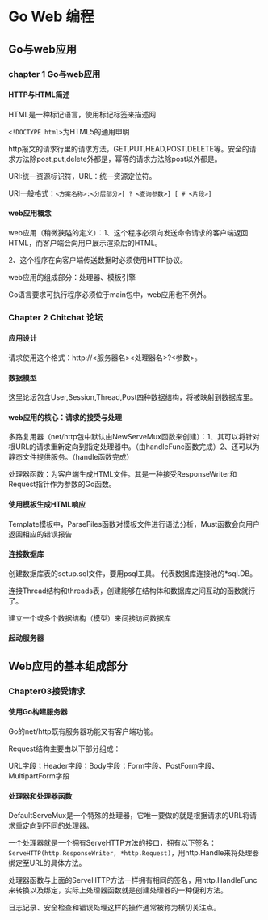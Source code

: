 #                                         Go Web 编程

## Go与web应用

### chapter 1 Go与web应用

#### HTTP与HTML简述

HTML是一种标记语言，使用标记标签来描述网

`<!DOCTYPE html>`为HTML5的通用申明

http报文的请求行里的请求方法，GET,PUT,HEAD,POST,DELETE等。安全的请求方法除post,put,delete外都是，幂等的请求方法除post以外都是。

URI:统一资源标识符，URL：统一资源定位符。

URI一般格式：`<方案名称>:<分层部分>[ ? <查询参数>] [ # <片段>]`

#### web应用概念

web应用（稍微狭隘的定义）：1、这个程序必须向发送命令请求的客户端返回HTML，而客户端会向用户展示渲染后的HTML。

2、这个程序在向客户端传送数据时必须使用HTTP协议。

web应用的组成部分：处理器、模板引擎

Go语言要求可执行程序必须位于main包中，web应用也不例外。

### Chapter 2 Chitchat 论坛

#### 应用设计

请求使用这个格式：http://<服务器名><处理器名>?<参数>。

#### 数据模型

这里论坛包含User,Session,Thread,Post四种数据结构，将被映射到数据库里。

#### web应用的核心：请求的接受与处理

多路复用器（net/http包中默认由NewServeMux函数来创建）：1、其可以将针对根URL的请求重新定向到指定处理器中。（由handleFunc函数完成）2、还可以为静态文件提供服务。（handle函数完成）

处理器函数：为客户端生成HTML文件。其是一种接受ResponseWriter和Request指针作为参数的Go函数。

#### 使用模板生成HTML响应

Template模板中，ParseFiles函数对模板文件进行语法分析，Must函数会向用户返回相应的错误报告

#### 连接数据库

创建数据库表的setup.sql文件，要用psql工具。 代表数据库连接池的*sql.DB。

连接Thread结构和threads表，创建能够在结构体和数据库之间互动的函数就行了。

建立一个或多个数据结构（模型）来间接访问数据库

#### 起动服务器

## Web应用的基本组成部分

### Chapter03接受请求

#### 使用Go构建服务器 

Go的net/http既有服务器功能又有客户端功能。

Request结构主要由以下部分组成：

URL字段；Header字段；Body字段；Form字段、PostForm字段、MultipartForm字段

#### 处理器和处理器函数

DefaultServeMux是一个特殊的处理器，它唯一要做的就是根据请求的URL将请求重定向到不同的处理器。

一个处理器就是一个拥有ServeHTTP方法的接口，拥有以下签名：`ServeHTTP(http.ResponseWriter, *http.Request)`，用http.Handle来将处理器绑定至URL的具体方法。

处理器函数与上面的ServeHTTP方法一样拥有相同的签名，用http.HandleFunc来转换以及绑定，实际上处理器函数就是创建处理器的一种便利方法。

日志记录、安全检查和错误处理这样的操作通常被称为横切关注点。



